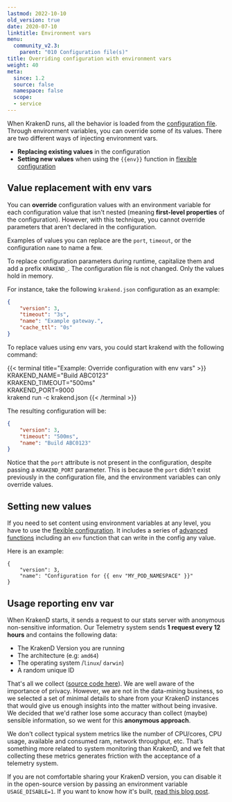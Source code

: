 ```yaml
---
lastmod: 2022-10-10
old_version: true
date: 2020-07-10
linktitle: Environment vars
menu:
  community_v2.3:
    parent: "010 Configuration file(s)"
title: Overriding configuration with environment vars
weight: 40
meta:
  since: 1.2
  source: false
  namespace: false
  scope:
  - service
---
```

When KrakenD runs, all the behavior is loaded from the [configuration file](/docs/v2.3/configuration/structure/). Through environment variables, you can override some of its values. There are two different ways of injecting environment vars.

- **Replacing existing values** in the configuration
- **Setting new values** when using the `{{env}}` function in [flexible configuration](/docs/v2.3/configuration/flexible-config/)

## Value replacement with env vars
You can **override** configuration values with an environment variable for each configuration value that isn't nested (meaning **first-level properties** of the configuration). However, with this technique, you cannot override parameters that aren't declared in the configuration.

Examples of values you can replace are the `port`, `timeout`, or the configuration `name` to name a few.

To replace configuration parameters during runtime, capitalize them and add a prefix `KRAKEND_`. The configuration file is not changed. Only the values hold in memory.

For instance, take the following `krakend.json` configuration as an example:

```json
{
    "version": 3,
    "timeout": "3s",
    "name": "Example gateway.",
    "cache_ttl": "0s"
}
```

To replace values using env vars, you could start krakend with the following command:

{{< terminal title="Example: Override configuration with env vars" >}}
KRAKEND_NAME="Build ABC0123" \
KRAKEND_TIMEOUT="500ms" \
KRAKEND_PORT=9000 \
krakend run -c krakend.json
{{< /terminal >}}

The resulting configuration will be:

```json
{
    "version": 3,
    "timeout": "500ms",
    "name": "Build ABC0123"
}
```


Notice that the `port` attribute is not present in the configuration, despite passing a `KRAKEND_PORT` parameter. This is because the `port` didn't exist previously in the configuration file, and the environment variables can only override values.

## Setting new values
If you need to set content using environment variables at any level, you have to use the [flexible configuration](/docs/v2.3/configuration/flexible-config/). It includes a series of [advanced functions](/docs/v2.3/configuration/flexible-config/#advanced-functions) including an `env` function that can write in the config any value.

Here is an example:

```go-text-template
{
    "version": 3,
    "name": "Configuration for {{ env "MY_POD_NAMESPACE" }}"
}
```

## Usage reporting env var
When KrakenD starts, it sends a request to our stats server with anonymous non-sensitive information. Our Telemetry system sends **1 request every 12 hours** and contains the following data:

- The KrakenD Version you are running
- The architecture (e.g: `amd64`)
- The operating system /`linux`/ `darwin`)
- A random unique ID

That's all we collect ([source code here](https://github.com/krakend/krakend-usage)). We are well aware of the importance of privacy. However, we are not in the data-mining business, so we selected a set of minimal details to share from your KrakenD instances that would give us enough insights into the matter without being invasive. We decided that we'd rather lose some accuracy than collect (maybe) sensible information, so we went for this **anonymous approach**.

We don't collect typical system metrics like the number of CPU/cores, CPU usage, available and consumed ram, network throughput, etc. That’s something more related to system monitoring than KrakenD, and we felt that collecting these metrics generates friction with the acceptance of a telemetry system.

If you are not comfortable sharing your KrakenD version, you can disable it in the open-source version by passing an environment variable `USAGE_DISABLE=1`. If you want to know how it's built, [read this blog post](/blog/building-a-telemetry-service/).
